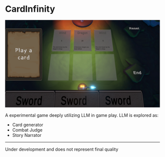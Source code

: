 # CardInfinity

![Game](README.assets/Game.png)

A experimental game deeply utilizing LLM in game play. LLM is explored as:

- Card generator
- Combat Judge
- Story Narrator

---

Under development and does not represent final quality
